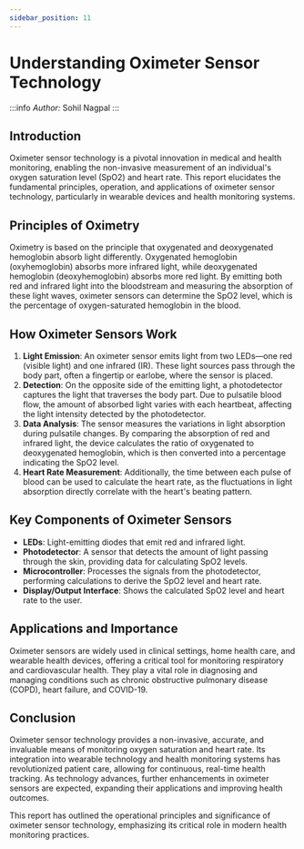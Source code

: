 ```yaml
---
sidebar_position: 11
---
```

# Understanding Oximeter Sensor Technology

:::info
*Author:* Sohil Nagpal
:::

## Introduction

Oximeter sensor technology is a pivotal innovation in medical and health monitoring, enabling the non-invasive measurement of an individual's oxygen saturation level (SpO2) and heart rate. This report elucidates the fundamental principles, operation, and applications of oximeter sensor technology, particularly in wearable devices and health monitoring systems.

## Principles of Oximetry

Oximetry is based on the principle that oxygenated and deoxygenated hemoglobin absorb light differently. Oxygenated hemoglobin (oxyhemoglobin) absorbs more infrared light, while deoxygenated hemoglobin (deoxyhemoglobin) absorbs more red light. By emitting both red and infrared light into the bloodstream and measuring the absorption of these light waves, oximeter sensors can determine the SpO2 level, which is the percentage of oxygen-saturated hemoglobin in the blood.

## How Oximeter Sensors Work

1. **Light Emission**: An oximeter sensor emits light from two LEDs—one red (visible light) and one infrared (IR). These light sources pass through the body part, often a fingertip or earlobe, where the sensor is placed.
2. **Detection**: On the opposite side of the emitting light, a photodetector captures the light that traverses the body part. Due to pulsatile blood flow, the amount of absorbed light varies with each heartbeat, affecting the light intensity detected by the photodetector.
3. **Data Analysis**: The sensor measures the variations in light absorption during pulsatile changes. By comparing the absorption of red and infrared light, the device calculates the ratio of oxygenated to deoxygenated hemoglobin, which is then converted into a percentage indicating the SpO2 level.
4. **Heart Rate Measurement**: Additionally, the time between each pulse of blood can be used to calculate the heart rate, as the fluctuations in light absorption directly correlate with the heart's beating pattern.

## Key Components of Oximeter Sensors

- **LEDs**: Light-emitting diodes that emit red and infrared light.
- **Photodetector**: A sensor that detects the amount of light passing through the skin, providing data for calculating SpO2 levels.
- **Microcontroller**: Processes the signals from the photodetector, performing calculations to derive the SpO2 level and heart rate.
- **Display/Output Interface**: Shows the calculated SpO2 level and heart rate to the user.

## Applications and Importance

Oximeter sensors are widely used in clinical settings, home health care, and wearable health devices, offering a critical tool for monitoring respiratory and cardiovascular health. They play a vital role in diagnosing and managing conditions such as chronic obstructive pulmonary disease (COPD), heart failure, and COVID-19.

## Conclusion

Oximeter sensor technology provides a non-invasive, accurate, and invaluable means of monitoring oxygen saturation and heart rate. Its integration into wearable technology and health monitoring systems has revolutionized patient care, allowing for continuous, real-time health tracking. As technology advances, further enhancements in oximeter sensors are expected, expanding their applications and improving health outcomes.

This report has outlined the operational principles and significance of oximeter sensor technology, emphasizing its critical role in modern health monitoring practices.
